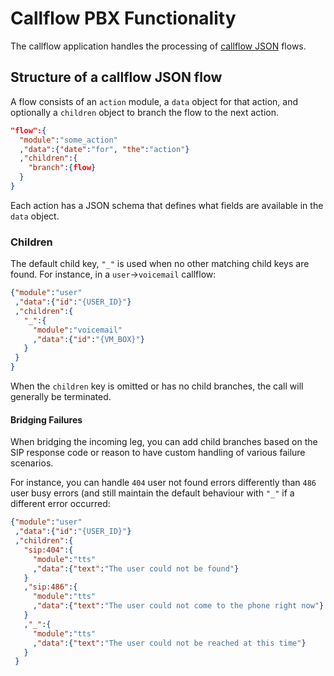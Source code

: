 # Callflow PBX Functionality

The callflow application handles the processing of [callflow JSON](../../crossbar/doc/callflows/) flows.

## Structure of a callflow JSON flow

A flow consists of an `action` module, a `data` object for that action, and optionally a `children` object to branch the flow to the next action.

```json
"flow":{
  "module":"some_action"
  ,"data":{"date":"for", "the":"action"}
  ,"children":{
    "branch":{flow}
  }
}
```

Each action has a JSON schema that defines what fields are available in the `data` object.

### Children

The default child key, `"_"` is used when no other matching child keys are found. For instance, in a `user`->`voicemail` callflow:

```json
{"module":"user"
 ,"data":{"id":"{USER_ID}"}
 ,"children":{
   "_":{
     "module":"voicemail"
     ,"data":{"id":"{VM_BOX}"}
   }
 }
}
```

When the `children` key is omitted or has no child branches, the call will generally be terminated.

#### Bridging Failures

When bridging the incoming leg, you can add child branches based on the SIP response code or reason to have custom handling of various failure scenarios.

For instance, you can handle `404` user not found errors differently than `486` user busy errors (and still maintain the default behaviour with `"_"` if a different error occurred:

```json
{"module":"user"
 ,"data":{"id":"{USER_ID}"}
 ,"children":{
   "sip:404":{
     "module":"tts"
     ,"data":{"text":"The user could not be found"}
   }
   ,"sip:486":{
     "module":"tts"
     ,"data":{"text":"The user could not come to the phone right now"}
   }
   ,"_":{
     "module":"tts"
     ,"data":{"text":"The user could not be reached at this time"}
   }
 }
```
